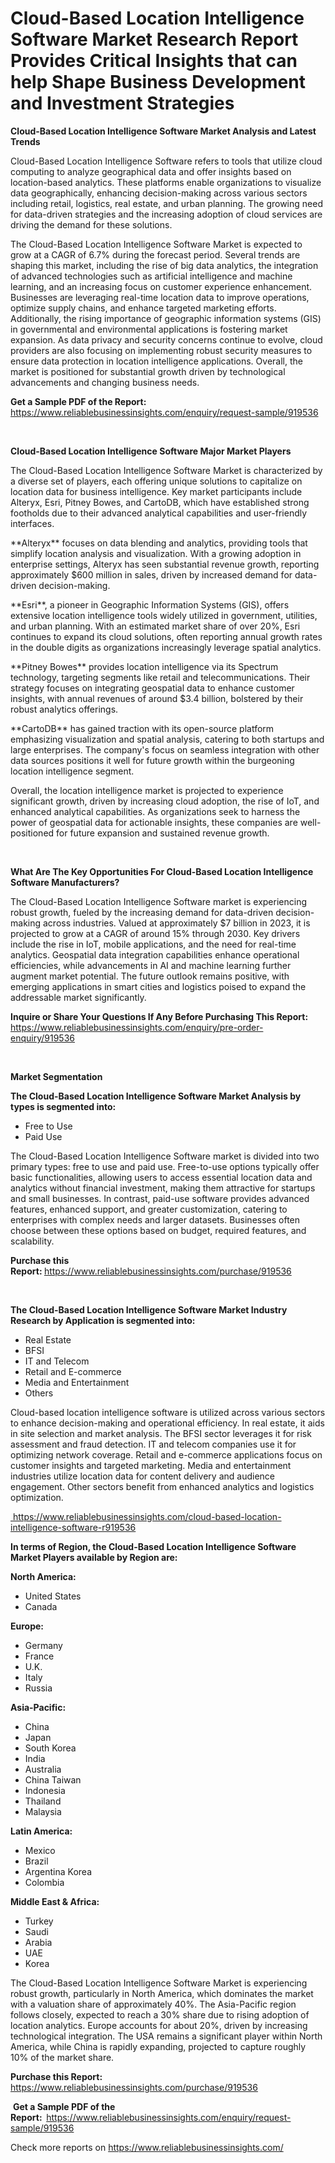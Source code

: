 <p><h1>Cloud-Based Location Intelligence Software Market Research Report Provides Critical Insights that can help Shape Business Development and Investment Strategies</h1></p><p><strong>Cloud-Based Location Intelligence Software Market Analysis and Latest Trends</strong></p>
<p><p>Cloud-Based Location Intelligence Software refers to tools that utilize cloud computing to analyze geographical data and offer insights based on location-based analytics. These platforms enable organizations to visualize data geographically, enhancing decision-making across various sectors including retail, logistics, real estate, and urban planning. The growing need for data-driven strategies and the increasing adoption of cloud services are driving the demand for these solutions.</p><p>The Cloud-Based Location Intelligence Software Market is expected to grow at a CAGR of 6.7% during the forecast period. Several trends are shaping this market, including the rise of big data analytics, the integration of advanced technologies such as artificial intelligence and machine learning, and an increasing focus on customer experience enhancement. Businesses are leveraging real-time location data to improve operations, optimize supply chains, and enhance targeted marketing efforts. Additionally, the rising importance of geographic information systems (GIS) in governmental and environmental applications is fostering market expansion. As data privacy and security concerns continue to evolve, cloud providers are also focusing on implementing robust security measures to ensure data protection in location intelligence applications. Overall, the market is positioned for substantial growth driven by technological advancements and changing business needs.</p></p>
<p><strong>Get a Sample PDF of the Report:&nbsp;</strong> <a href="https://www.reliablebusinessinsights.com/enquiry/request-sample/919536?utm_campaign=84&utm_medium=2&utm_source=Github&utm_content=ia&utm_term=11032025&utm_id=cloud-based-location-intelligence-software">https://www.reliablebusinessinsights.com/enquiry/request-sample/919536</a></p>
<p>&nbsp;</p>
<p><strong>Cloud-Based Location Intelligence Software Major Market Players</strong></p>
<p><p>The Cloud-Based Location Intelligence Software Market is characterized by a diverse set of players, each offering unique solutions to capitalize on location data for business intelligence. Key market participants include Alteryx, Esri, Pitney Bowes, and CartoDB, which have established strong footholds due to their advanced analytical capabilities and user-friendly interfaces.</p><p>**Alteryx** focuses on data blending and analytics, providing tools that simplify location analysis and visualization. With a growing adoption in enterprise settings, Alteryx has seen substantial revenue growth, reporting approximately $600 million in sales, driven by increased demand for data-driven decision-making.</p><p>**Esri**, a pioneer in Geographic Information Systems (GIS), offers extensive location intelligence tools widely utilized in government, utilities, and urban planning. With an estimated market share of over 20%, Esri continues to expand its cloud solutions, often reporting annual growth rates in the double digits as organizations increasingly leverage spatial analytics.</p><p>**Pitney Bowes** provides location intelligence via its Spectrum technology, targeting segments like retail and telecommunications. Their strategy focuses on integrating geospatial data to enhance customer insights, with annual revenues of around $3.4 billion, bolstered by their robust analytics offerings.</p><p>**CartoDB** has gained traction with its open-source platform emphasizing visualization and spatial analysis, catering to both startups and large enterprises. The company's focus on seamless integration with other data sources positions it well for future growth within the burgeoning location intelligence segment.</p><p>Overall, the location intelligence market is projected to experience significant growth, driven by increasing cloud adoption, the rise of IoT, and enhanced analytical capabilities. As organizations seek to harness the power of geospatial data for actionable insights, these companies are well-positioned for future expansion and sustained revenue growth.</p></p>
<p>&nbsp;</p>
<p><strong>What Are The Key Opportunities For Cloud-Based Location Intelligence Software Manufacturers?</strong></p>
<p><p>The Cloud-Based Location Intelligence Software market is experiencing robust growth, fueled by the increasing demand for data-driven decision-making across industries. Valued at approximately $7 billion in 2023, it is projected to grow at a CAGR of around 15% through 2030. Key drivers include the rise in IoT, mobile applications, and the need for real-time analytics. Geospatial data integration capabilities enhance operational efficiencies, while advancements in AI and machine learning further augment market potential. The future outlook remains positive, with emerging applications in smart cities and logistics poised to expand the addressable market significantly.</p></p>
<p><strong>Inquire or Share Your Questions If Any Before Purchasing This Report:</strong> <a href="https://www.reliablebusinessinsights.com/enquiry/pre-order-enquiry/919536?utm_campaign=84&utm_medium=2&utm_source=Github&utm_content=ia&utm_term=11032025&utm_id=cloud-based-location-intelligence-software">https://www.reliablebusinessinsights.com/enquiry/pre-order-enquiry/919536</a></p>
<p>&nbsp;</p>
<p><strong>Market Segmentation</strong></p>
<p><strong>The Cloud-Based Location Intelligence Software Market Analysis by types is segmented into:</strong></p>
<p><ul><li>Free to Use</li><li>Paid Use</li></ul></p>
<p><p>The Cloud-Based Location Intelligence Software market is divided into two primary types: free to use and paid use. Free-to-use options typically offer basic functionalities, allowing users to access essential location data and analytics without financial investment, making them attractive for startups and small businesses. In contrast, paid-use software provides advanced features, enhanced support, and greater customization, catering to enterprises with complex needs and larger datasets. Businesses often choose between these options based on budget, required features, and scalability.</p></p>
<p><strong>Purchase this Report:&nbsp;</strong><a href="https://www.reliablebusinessinsights.com/purchase/919536?utm_campaign=84&utm_medium=2&utm_source=Github&utm_content=ia&utm_term=11032025&utm_id=cloud-based-location-intelligence-software">https://www.reliablebusinessinsights.com/purchase/919536</a></p>
<p>&nbsp;</p>
<p><strong>The Cloud-Based Location Intelligence Software Market Industry Research by Application is segmented into:</strong></p>
<p><ul><li>Real Estate</li><li>BFSI</li><li>IT and Telecom</li><li>Retail and E-commerce</li><li>Media and Entertainment</li><li>Others</li></ul></p>
<p><p>Cloud-based location intelligence software is utilized across various sectors to enhance decision-making and operational efficiency. In real estate, it aids in site selection and market analysis. The BFSI sector leverages it for risk assessment and fraud detection. IT and telecom companies use it for optimizing network coverage. Retail and e-commerce applications focus on customer insights and targeted marketing. Media and entertainment industries utilize location data for content delivery and audience engagement. Other sectors benefit from enhanced analytics and logistics optimization.</p></p>
<p><a href="https://www.reliablebusinessinsights.com/cloud-based-location-intelligence-software-r919536?utm_campaign=84&utm_medium=2&utm_source=Github&utm_content=ia&utm_term=11032025&utm_id=cloud-based-location-intelligence-software">&nbsp;https://www.reliablebusinessinsights.com/cloud-based-location-intelligence-software-r919536</a></p>
<p><strong>In terms of Region, the Cloud-Based Location Intelligence Software Market Players available by Region are:</strong></p>
<p>
    <p> <strong> North America: </strong>
        <ul>
            <li>United States</li>
            <li>Canada</li>
        </ul>
        </p> 
    <p> <strong> Europe: </strong>
        <ul>
            <li>Germany</li>
            <li>France</li>
            <li>U.K.</li>
            <li>Italy</li>
            <li>Russia</li>
        </ul>
        </p> 
    <p> <strong> Asia-Pacific: </strong>
        <ul>
            <li>China</li>
            <li>Japan</li>
            <li>South Korea</li>
            <li>India</li>
            <li>Australia</li>
            <li>China Taiwan</li>
            <li>Indonesia</li>
            <li>Thailand</li>
            <li>Malaysia</li>
        </ul>
        </p> 
    <p> <strong> Latin America: </strong>
        <ul>
            <li>Mexico</li>
            <li>Brazil</li>
            <li>Argentina Korea</li>
            <li>Colombia</li>
        </ul>
        </p> 
    <p> <strong> Middle East & Africa: </strong>
        <ul>
            <li>Turkey</li>
            <li>Saudi</li>
            <li>Arabia</li>
            <li>UAE</li>
            <li>Korea</li>
        </ul>
    </p>
    </p>
<p><p>The Cloud-Based Location Intelligence Software Market is experiencing robust growth, particularly in North America, which dominates the market with a valuation share of approximately 40%. The Asia-Pacific region follows closely, expected to reach a 30% share due to rising adoption of location analytics. Europe accounts for about 20%, driven by increasing technological integration. The USA remains a significant player within North America, while China is rapidly expanding, projected to capture roughly 10% of the market share.</p></p>
<p><strong>Purchase this Report: </strong><a href="https://www.reliablebusinessinsights.com/purchase/919536?utm_campaign=84&utm_medium=2&utm_source=Github&utm_content=ia&utm_term=11032025&utm_id=cloud-based-location-intelligence-software">https://www.reliablebusinessinsights.com/purchase/919536</a></p>
<p>&nbsp;<strong>Get a Sample PDF of the Report:&nbsp;&nbsp;</strong><a href="https://www.reliablebusinessinsights.com/enquiry/request-sample/919536?utm_campaign=84&utm_medium=2&utm_source=Github&utm_content=ia&utm_term=11032025&utm_id=cloud-based-location-intelligence-software">https://www.reliablebusinessinsights.com/enquiry/request-sample/919536</a></p>
<p><strong></strong></p>
<p>Check more reports on <a href="https://www.reliablebusinessinsights.com/?utm_campaign=84&utm_medium=2&utm_source=Github&utm_content=ia&utm_term=11032025&utm_id=cloud-based-location-intelligence-software">https://www.reliablebusinessinsights.com/</a></p>